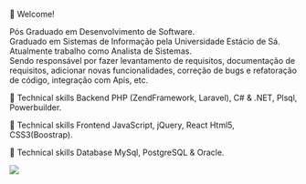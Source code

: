 📌 Welcome!

Pós Graduado em Desenvolvimento de Software.<br>
Graduado em Sistemas de Informação pela Universidade Estácio de Sá. <br>
Atualmente trabalho como Analista de Sistemas.<br>
Sendo responsável por fazer levantamento de requisitos, documentação de requisitos, adicionar novas funcionalidades, correção de bugs e refatoração de código, integração com Apis, etc.

🚩 Technical skills Backend
PHP (ZendFramework, Laravel),
C# & .NET,
Plsql,
Powerbuilder.

🚩 Technical skills Frontend
JavaScript, jQuery, React
Html5, CSS3(Boostrap).

🚩 Technical skills Database
MySql, PostgreSQL & Oracle.

[<img src="https://img.shields.io/badge/linkedin-%230077B5.svg?&style=for-the-badge&logo=linkedin&logoColor=white" />](https://www.linkedin.com/in/alexandre-ribeiro-oliveira/) 
